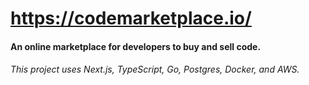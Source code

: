<h1><a href="https://codemarketplace.io/">https://codemarketplace.io/</a></h1>
<h4>An online marketplace for developers to buy and sell code.</h4>
<h6>This project uses Next.js, TypeScript, Go, Postgres, Docker, and AWS.</h6>

